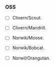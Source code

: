 ### OSS

- [ ] Clivern/Scout.
- [ ] Clivern/Mandrill.
- [ ] Norwik/Moose.
- [ ] Norwik/Bobcat.
- [ ] Norwil/Orangutan.


